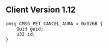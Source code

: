 ## Client Version 1.12

```rust,ignore
cmsg CMSG_PET_CANCEL_AURA = 0x026B {
    Guid guid;    
    u32 id;    
}

```
